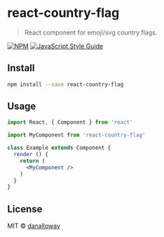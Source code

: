 # react-country-flag

> React component for emoji/svg country flags.

[![NPM](https://img.shields.io/npm/v/react-country-flag.svg)](https://www.npmjs.com/package/react-country-flag) [![JavaScript Style Guide](https://img.shields.io/badge/code_style-standard-brightgreen.svg)](https://standardjs.com)

## Install

```bash
npm install --save react-country-flag
```

## Usage

```jsx
import React, { Component } from 'react'

import MyComponent from 'react-country-flag'

class Example extends Component {
  render () {
    return (
      <MyComponent />
    )
  }
}
```

## License

MIT © [danalloway](https://github.com/danalloway)
